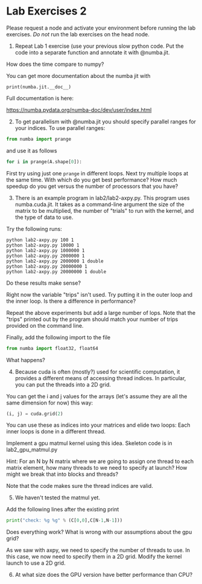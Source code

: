 # Lab Exercises 2

Please request a node and activate your environment before running the lab exercises. *Do not* run the lab exercises on the head node.

1. Repeat Lab 1 exercise (use your previous slow python code.
Put the code into a separate function and annotate it with @numba.jit.

  How does the time compare to numpy?

  You can get more documentation about the numba jit with

  `print(numba.jit.__doc__)`

  Full documentation is here:

  https://numba.pydata.org/numba-doc/dev/user/index.html

2. To get parallelism with @numba.jit you should specify parallel ranges for your indices.  To use parallel ranges:

  ```python
  from numba import prange
  ```

  and use it as follows

  ```python
  for i in prange(A.shape[0]):
  ```

  First try using just one `prange` in different loops.  Next try multiple loops at the same time.  With which do you get best performance?  How much speedup do you get versus the number of processors that you have?

3. There is an example program in lab2/lab2-axpy.py.  This program uses numba.cuda.jit.  It takes as a command-line argument the size of the matrix to be multiplied, the number of "trials" to run with the kernel, and the type of data to use.  

  Try the following runs:

  ```
  python lab2-axpy.py 100 1
  python lab2-axpy.py 10000 1
  python lab2-axpy.py 1000000 1
  python lab2-axpy.py 2000000 1
  python lab2-axpy.py 2000000 1 double
  python lab2-axpy.py 20000000 1
  python lab2-axpy.py 20000000 1 double
  ```

  Do these results make sense?

  Right now the variable "trips" isn't used. Try putting it in the outer loop and the inner loop.  Is there a difference in performance?

  Repeat the above experiments but add a large number of lops.  Note that the "trips" printed out by the program should match your number of trips provided on the command line.

  Finally, add the following import to the file

  ```python
  from numba import float32, float64
  ```

  What happens?

4. Because cuda is often (mostly?) used for scientific computation, it provides a different means of accessing thread indices.  In particular, you can put the threads into a 2D grid.

  You can get the i and j values for the arrays (let's assume they are all the same dimension for now) this way:

  ```Python
  (i, j) = cuda.grid(2)
  ```

  You can use these as indices into your matrices and elide two loops:  Each inner loops is done in a different thread.

  Implement a gpu matmul kernel using this idea. Skeleton code is in lab2_gpu_matmul.py

  Hint: For an N by N matrix where we are going to assign one thread to each matrix element, how many threads to we need to specify at launch?  How might we break that into blocks and threads?

  Note that the code makes sure the thread indices are valid.

5. We haven't tested the matmul yet.

  Add the following lines after the existing print

  ```Python
  print("check: %g %g" % (C[0,0],C[N-1,N-1]))
  ```

  Does everything work?  What is wrong with our assumptions about the gpu grid?

  As we saw with axpy, we need to specify the number of threads to use.  In this case, we now need to specify them in a 2D grid.  Modify the kernel launch to use a 2D grid.

6. At what size does the GPU version have better performance than CPU?
